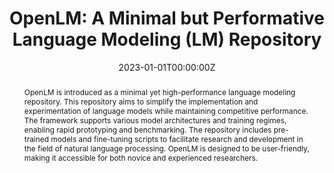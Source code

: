 ---
title: "OpenLM: A Minimal but Performative Language Modeling (LM) Repository"

# Authors
authors:
- Suchin Gururangan
- Mitchell Wortsman
- Samir Yitzhak Gadre
- Achal Dave
- Maciej Kilian
- Weijia Shi
- Jean Mercat
- Georgios Smyrnis
- Gabriel Ilharco
- Matt Jordan
- Reinhard Heckel
- Alex Dimakis
- Ali Farhadi
- Vaishaal Shankar
- Ludwig Schmidt

date: "2023-01-01T00:00:00Z"

# Schedule page publish date (NOT publication's date).
publishDate: "2023-01-01T00:00:00Z"

# Publication type.
# Legend: 0 = Uncategorized; 1 = Conference paper; 2 = Journal article;
# 3 = Preprint / Working Paper; 4 = Report; 5 = Book; 6 = Book section;
# 7 = Thesis; 8 = Patent
# publication_types: ["3"]

# Publication name and optional abbreviated publication name.
publication: In *GitHub repository*
publication_short: In *GitHub*

abstract: OpenLM is introduced as a minimal yet high-performance language modeling repository. This repository aims to simplify the implementation and experimentation of language models while maintaining competitive performance. The framework supports various model architectures and training regimes, enabling rapid prototyping and benchmarking. The repository includes pre-trained models and fine-tuning scripts to facilitate research and development in the field of natural language processing. OpenLM is designed to be user-friendly, making it accessible for both novice and experienced researchers.

tags: []

# Display this page in the Featured widget?
featured: true

# Custom links (uncomment lines below)
# links:
# - name: Custom Link
#   url: http://example.org

url_code: 'https://github.com/mlfoundations/open_lm'
# url_dataset: ''
# url_poster: ''
url_project: 'https://laion.ai/blog/open-lm/'
# url_slides: ''
# url_source: ''
# url_video: ''

# Featured image
# To use, add an image named `featured.jpg/png` to your page's folder. 
image:
  caption: 'Visualization of the OpenLM repository framework and capabilities.'
  focal_point: ""
  preview_only: false

# Associated Projects (optional).
#   Associate this publication with one or more of your projects.
#   Simply enter your project's folder or file name without extension.
#   E.g. `internal-project` references `content/project/internal-project/index.md`.
#   Otherwise, set `projects: []`.
# projects:
# - example

# Slides (optional).
#   Associate this publication with Markdown slides.
#   Simply enter your slide deck's filename without extension.
#   E.g. `slides: "example"` references `content/slides/example/index.md`.
#   Otherwise, set `slides: ""`.
slides: ""
---